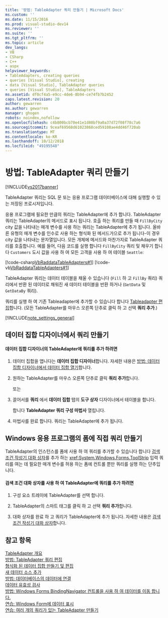 ```yaml
---
title: '방법: TableAdapter 쿼리 만들기 | Microsoft Docs'
ms.custom: ''
ms.date: 11/15/2016
ms.prod: visual-studio-dev14
ms.reviewer: ''
ms.suite: ''
ms.tgt_pltfrm: ''
ms.topic: article
dev_langs:
- VB
- CSharp
- C++
- aspx
helpviewer_keywords:
- TableAdapters, creating queries
- queries [Visual Studio], creating
- data [Visual Studio], TableAdapter queries
- queries [Visual Studio], TableAdapters
ms.assetid: df0cf4a5-e9cc-4de6-8b94-ce74fb7b2452
caps.latest.revision: 20
author: gewarren
ms.author: gewarren
manager: ghogen
robots: noindex,nofollow
ms.openlocfilehash: c4b800bcb70e41e1d80bf9a0a37d72f08f78c7a6
ms.sourcegitcommit: 9ceaf69568d61023868ced59108ae4dd46f720ab
ms.translationtype: MT
ms.contentlocale: ko-KR
ms.lasthandoff: 10/12/2018
ms.locfileid: "49195548"
---
```

# <a name="how-to-create-tableadapter-queries"></a>방법: TableAdapter 쿼리 만들기
[!INCLUDE[vs2017banner](../includes/vs2017banner.md)]

TableAdapter 쿼리는 SQL 문 또는 응용 프로그램 데이터베이스에 대해 실행할 수 있는 저장된 프로시저입니다.  
  
 응용 프로그램에 필요한 만큼의 쿼리는 TableAdapter에 추가 합니다. TableAdapter 쿼리는 TableAdapter의 메서드로 표시 됩니다. 호출 하는 쿼리를 만들 때 `FillByCity` city 값을 나타내는 매개 변수를 사용 하는 쿼리는 TableAdapter에 추가 됩니다. 올바른 유형의 매개 변수를 인수로 사용 하는 형식화 된 메서드가으로 추가 됩니다-이 경우 city 값을 나타내는 문자열입니다. 모든 개체에 메서드와 마찬가지로 TableAdapter 쿼리를 호출합니다. 예를 들어, 다음 코드를 실행 합니다 `FillByCity` 쿼리 및 채우기 합니다 `Customers` 도시 값을 사용 하 여 모든 고객을 사용 하 여 테이블 `Seattle`:  
  
 [!code-csharp[VbRaddataTableAdapters#1](../snippets/csharp/VS_Snippets_VBCSharp/VbRaddataTableAdapters/CS/Form1.cs#1)]
 [!code-vb[VbRaddataTableAdapters#1](../snippets/visualbasic/VS_Snippets_VBCSharp/VbRaddataTableAdapters/VB/Form1.vb#1)]  
  
 TableAdapter 쿼리는 데이터 테이블을 채울 수 있습니다 (`Fill` 하 고 `FillBy` 쿼리) 쿼리에서 반환 된 데이터로 채워진 새 데이터 테이블을 반환 하거나 (`GetData` 및 `GetDataBy` 쿼리).  
  
 쿼리를 실행 하 여 기존 Tableadapter에 추가할 수 있습니다 합니다 [Tableadapter 편집](../data-tools/editing-tableadapters.md)합니다. (모든 TableAdapter를 마우스 오른쪽 단추로 클릭 하 고 선택 **쿼리 추가**.)  
  
 [!INCLUDE[note_settings_general](../includes/note-settings-general-md.md)]  
  
## <a name="create-a-query-in-the-dataset-designer"></a>데이터 집합 디자이너에서 쿼리 만들기  
  
#### <a name="to-add-a-query-to-a-tableadapter-in-the-dataset-designer"></a>데이터 집합 디자이너의 TableAdapter에 쿼리를 추가 하려면  
  
1.  데이터 집합을 엽니다는 **데이터 집합 디자이너**합니다. 자세한 내용은 [방법: 데이터 집합 디자이너에서 데이터 집합 열기](http://msdn.microsoft.com/library/36fc266f-365b-42cb-aebb-c993dc2c47c3)합니다.  
  
2.  원하는 TableAdapter를 마우스 오른쪽 단추로 클릭 **쿼리 추가**합니다.  
  
     또는  
  
3.  끌어서를 **쿼리** 에서 **데이터 집합** 탭의 **도구 상자** 디자이너에서 테이블을 합니다.  
  
     합니다 **TableAdapter 쿼리 구성 마법사** 열립니다.  
  
4.  마법사를 완료 합니다. 쿼리는 TableAdapter에 추가 됩니다.  
  
## <a name="create-a-query-directly-on-a-form-in-your-windows-application"></a>Windows 응용 프로그램의 폼에 직접 쿼리 만들기  
 TableAdapter의 인스턴스를 폼에 사용 하 여 쿼리를 추가할 수 있습니다 합니다 [검색 조건 작성기 대화 상자](http://msdn.microsoft.com/library/0b306b92-f35e-45ef-a4be-3f653cd00c3d)를 추가 하는 <xref:System.Windows.Forms.ToolStrip> 입력 쿼리를 여는 데 필요한 매개 변수를 허용 하는 폼에 컨트롤 뿐만 쿼리를 실행 하는 단추입니다.  
  
#### <a name="to-add-a-query-to-a-tableadapter-using-the-search-criteria-dialog-box"></a>검색 조건 대화 상자를 사용 하 여 TableAdapter에 쿼리를 추가 하려면  
  
1.  구성 요소 트레이에 TableAdapter를 선택 합니다.  
  
2.  TableAdapter의 스마트 태그를 클릭 하 고 선택 **쿼리 추가**합니다.  
  
3.  대화 상자를 완료 하 고 쿼리가 TableAdapter에 추가 됩니다. 자세한 내용은 [검색 조건 작성기 대화 상자](http://msdn.microsoft.com/library/0b306b92-f35e-45ef-a4be-3f653cd00c3d)합니다.  
  
## <a name="see-also"></a>참고 항목  
 [TableAdapter 개요](../data-tools/tableadapter-overview.md)   
 [방법: TableAdapter 쿼리 편집](../data-tools/how-to-edit-tableadapter-queries.md)   
 [형식화 된 데이터 집합 만들기 및 편집](../data-tools/creating-and-editing-typed-datasets.md)   
 [새 데이터 소스 추가](../data-tools/add-new-data-sources.md)   
 [방법: 데이터베이스의 데이터에 연결](../data-tools/how-to-connect-to-data-in-a-database.md)   
 [데이터 유효성 검사](http://msdn.microsoft.com/library/b3a9ee4e-5d4d-4411-9c56-c811f2b4ee7e)   
 [방법: Windows Forms BindingNavigator 컨트롤을 사용 하 여 데이터를 이동 합니다.](http://msdn.microsoft.com/library/0e5d4f34-bc9b-47cf-9b8d-93acbb1f1dbb)   
 [연습: Windows Form에 데이터 표시](../data-tools/walkthrough-displaying-data-on-a-windows-form.md)   
 [연습: 여러 개의 쿼리가 있는 TableAdapter 만들기](../data-tools/walkthrough-creating-a-tableadapter-with-multiple-queries.md)